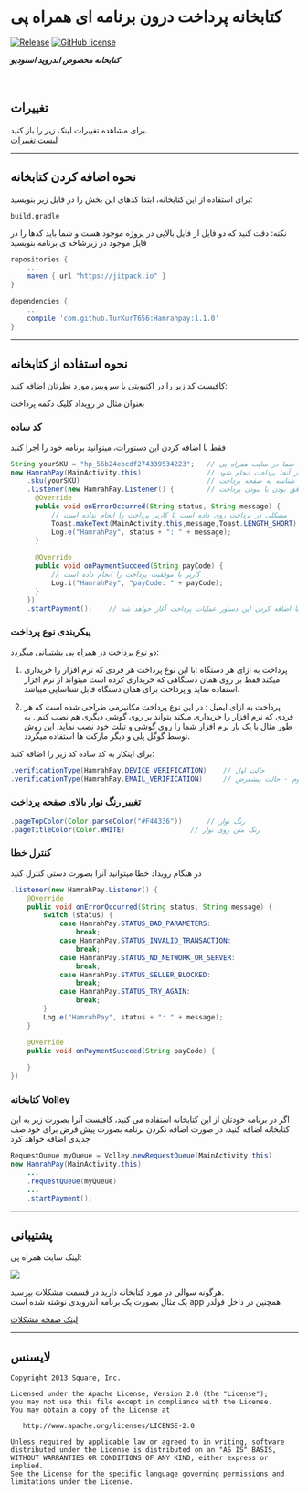 # کتابخانه پرداخت درون برنامه ای همراه پی
[![Release](https://jitpack.io/v/turkurt656/hamrahpay.svg)](https://jitpack.io/#turkurt656/hamrahpay)
[![GitHub license](https://img.shields.io/github/license/mashape/apistatus.svg)](https://github.com/TurKurT656/HamrahPay/blob/master/LICENSE.md)

<b><i>کتابخانه مخصوص اندروید استودیو</i></b>
<br>
<br>
<br>
## تغییرات
 برای مشاهده تغییرات لینک زیر را باز کنید.<br>
 <a href="https://github.com/TurKurT656/HamrahPay/releases/" target="_blank">
 لیست تغییرات
 </a>

---
## نحوه اضافه کردن کتابخانه
برای استفاده از این کتابخانه، ابتدا کدهای این بخش را در فایل زیر بنویسید:

`build.gradle`

نکته: دقت کنید که دو فایل از فایل بالایی در پروژه موجود هست و شما باید کدها را در فایل موجود در زیرشاخه ی برنامه بنویسید

```gradle
repositories {
	...
	maven { url "https://jitpack.io" }
}

dependencies {
	...
	compile 'com.github.TurKurT656:Hamrahpay:1.1.0'
}
```
---
## نحوه استفاده از کتابخانه
کافیست کد زیر را در اکتیویتی یا سرویس مورد نظرتان اضافه کنید:

بعنوان مثال در رویداد کلیک دکمه پرداخت


### کد ساده
فقط با اضافه کردن این دستورات، میتوانید برنامه خود را اجرا کنید
```java
String yourSKU = "hp_56b24ebcdf274339534223";   // شناسه کالای شما در سایت همراه پی
new HamrahPay(MainActivity.this)                // اکتیویتی که می خواهید از آنجا پرداخت انجام شود  
	.sku(yourSKU)                               // اضافه کردن شناسه به صفحه پرداخت
	.listener(new HamrahPay.Listener() {        // لیسنر برای آگاهی شما از موفق بودن یا نبودن پرداخت
	  @Override
	  public void onErrorOccurred(String status, String message) {
	      // مشکلی در پرداخت روی داده است یا کاربر پرداخت را انجام نداده است
	      Toast.makeText(MainActivity.this,message,Toast.LENGTH_SHORT).show();
	      Log.e("HamrahPay", status + ": " + message);
	  }
	
	  @Override
	  public void onPaymentSucceed(String payCode) {
	      // کاربر با موفقیت پرداخت را انجام داده است
	      Log.i("HamrahPay", "payCode: " + payCode);
	  }
	})
	.startPayment();    // با اضافه کردن این دستور عملیات پرداخت آغاز خواهد شد
```
### پیکربندی نوع پرداخت
دو نوع پرداخت در همراه پی پشتیبانی میگردد:

1. پرداخت به ازای هر دستگاه :‌با این نوع پرداخت هر فردی که نرم افزار را خریداری میکند فقط بر روی همان دستگاهی که خریداری کرده است میتواند از نرم افزار استفاده نماید و پرداخت برای همان دستگاه قابل شناسایی میباشد.

2. پرداخت به ازای ایمیل :‌ در این نوع پرداخت مکانیزمی طراحی شده است که هر فردی که نرم افزار را خریداری میکند بتواند بر روی گوشی دیگری هم نصب کنم . به طور مثال با یک بار نرم افزار شما را روی گوشی و تبلت خود نصب نماید. این روش توسط گوگل پلی و دیگر مارکت ها استفاده میگردد.

برای اینکار به کد ساده کد زیر را اضافه کنید:
```java
.verificationType(HamrahPay.DEVICE_VERIFICATION)    // حالت اول
.verificationType(HamrahPay.EMAIL_VERIFICATION)     // حالت دوم - حالت پیشفرض
```

### تغییر رنگ نوار بالای صفحه پرداخت
```java
.pageTopColor(Color.parseColor("#F44336"))      // رنگ نوار
.pageTitleColor(Color.WHITE)        		// رنگ متن روی نوار
```

### کنترل خطا
در هنگام رویداد خطا میتوانید آنرا بصورت دستی کنترل کنید
```java
.listener(new HamrahPay.Listener() {
    @Override
    public void onErrorOccurred(String status, String message) {
        switch (status) {
            case HamrahPay.STATUS_BAD_PARAMETERS:
                break;
            case HamrahPay.STATUS_INVALID_TRANSACTION:
                break;
            case HamrahPay.STATUS_NO_NETWORK_OR_SERVER:
                break;
            case HamrahPay.STATUS_SELLER_BLOCKED:
                break;
            case HamrahPay.STATUS_TRY_AGAIN:
                break;
        }
        Log.e("HamrahPay", status + ": " + message);
    }

    @Override
    public void onPaymentSucceed(String payCode) {
    
    }
})
```

### کتابخانه Volley
اگر در برنامه خودتان از این کتابخانه استفاده می کنید، کافیست آنرا بصورت زیر به این کتابخانه اضافه کنید، در صورت اضافه نکردن برنامه بصورت پیش فرض برای خود صف جدیدی اضافه خواهد کرد
```java
RequestQueue myQueue = Volley.newRequestQueue(MainActivity.this)
new HamrahPay(MainActivity.this)
	...
	.requestQueue(myQueue)
	...
	.startPayment();
```

---
## پشتیبانی
لینک سایت همراه پی:

[![](https://hamrahpay.com/assets/home/theme/img/logo-red.png)](https://hamrahpay.com)

هرگونه سوالی در مورد کتابخانه دارید در قسمت مشکلات بپرسید.<br>
یک مثال بصورت یک برنامه اندرویدی نوشته شده است app همچنین در داخل فولدر 

<a href="https://github.com/TurKurT656/HamrahPay/issues" target="_blank">
لینک صفحه مشکلات
</a>

---
## لایسنس

    Copyright 2013 Square, Inc.

    Licensed under the Apache License, Version 2.0 (the "License");
    you may not use this file except in compliance with the License.
    You may obtain a copy of the License at

       http://www.apache.org/licenses/LICENSE-2.0

    Unless required by applicable law or agreed to in writing, software
    distributed under the License is distributed on an "AS IS" BASIS,
    WITHOUT WARRANTIES OR CONDITIONS OF ANY KIND, either express or implied.
    See the License for the specific language governing permissions and
    limitations under the License.
